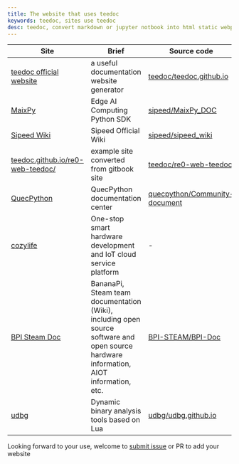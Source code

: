 ```yaml
---
title: The website that uses teedoc
keywords: teedoc, sites use teedoc
desc: teedoc, convert markdown or jupyter notbook into html static webpage, use teedoc website
---
```



| Site | Brief | Source code |
| ---- | ----- | ----------- |
| [teedoc official website](https://teedoc.github.io) | a useful documentation website generator | [teedoc/teedoc.github.io](https://github.com/teedoc/teedoc.github.io) |
| [MaixPy](https://maixpy.sipeed.com)                 | Edge AI Computing Python SDK | [sipeed/MaixPy_DOC](https://github.com/sipeed/MaixPy_DOC) |
| [Sipeed Wiki](https://wiki.sipeed.com)              | Sipeed Official Wiki | [sipeed/sipeed_wiki](https://github.com/sipeed/sipeed_wiki) |
| [teedoc.github.io/re0-web-teedoc/](https://teedoc.github.io/re0-web-teedoc/)   | example site converted from gitbook site | [teedoc/re0-web-teedoc](https://github.com/teedoc/re0-web-teedoc) |
| [QuecPython](https://python.quectel.com/doc/)       | QuecPython documentation center | [quecpython/Community-document](https://github.com/quecpython/Community-document) |
| [cozylife](https://www.cozylife.app/)               | One-stop smart hardware development and IoT cloud service platform | - |
| [BPI Steam Doc](https://bpi-steam.com/)             | BananaPi, Steam team documentation (Wiki), including open source software and open source hardware information, AIOT information, etc. | [BPI-STEAM/BPI-Doc](https://github.com/BPI-STEAM/BPI-Doc) |
| [udbg](https://udbg.github.io/) |  Dynamic binary analysis tools based on Lua | [udbg/udbg.github.io](https://github.com/udbg/udbg.github.io) |

Looking forward to your use, welcome to [submit issue](https://github.com/teedoc/teedoc.github.io/issues) or PR to add your website
